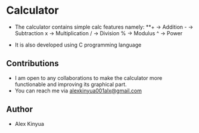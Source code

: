 # Calculator
- The calculator contains simple calc features namely:
        **+ -> Addition
        - -> Subtraction
        x -> Multiplication
        / -> Division
        % -> Modulus
        ^ -> Power

        
- It is also developed using C programming language

## Contributions
- I am open to any collaborations to make the calculator more functionable and improving its graphical part.
- You can reach me via alexkinyua001alx@gmail.com

## Author
- Alex Kinyua
